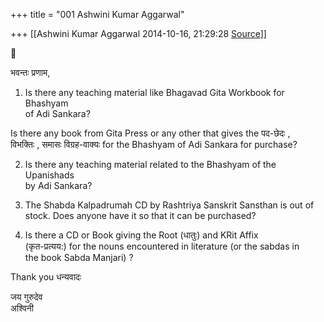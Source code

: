 +++
title = "001 Ashwini Kumar Aggarwal"

+++
[[Ashwini Kumar Aggarwal	2014-10-16, 21:29:28 [Source](https://groups.google.com/g/samskrita/c/499rkX0kHiw)]]





भवन्तः प्रणाम,

  
1. Is there any teaching material like Bhagavad Gita Workbook for Bhashyam  
of Adi Sankara?  
  
Is there any book from Gita Press or any other that gives the पद-छेदः ,  
विभक्तिः , समासः विग्रह-वाक्यः for the Bhashyam of Adi Sankara for purchase?  
  
2. Is there any teaching material related to the Bhashyam of the Upanishads  
by Adi Sankara?  
  
3. The Shabda Kalpadrumah CD by Rashtriya Sanskrit Sansthan is out of  
stock. Does anyone have it so that it can be purchased?  
  
4. Is there a CD or Book giving the Root (धातुः) and KRit Affix  
(कृत-प्रत्यय:) for the nouns encountered in literature (or the sabdas in  
the book Sabda Manjari) ?  
  
Thank you धन्यवादः  
  
जय गुरुदेव  
अश्विनी

